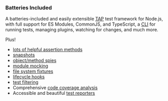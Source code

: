 ### Batteries Included

A batteries-included and easily extensible [<abbr title="Test
Anything Protocol">TAP</abbr>](https://testanything.org) test
framework for Node.js, with full support for ES Modules,
CommonJS, and TypeScript, a [CLI](/cli.11ty.js) for running
tests, managing plugins, watching for changes, and much more.

Plus!

- [lots of helpful assertion methods](./plugins/asserts.md)
- [snapshots](./plugins/snapshot.md)
- [object/method spies](./plugins/intercept.md)
- [module mocking](./plugins/mock.md)
- [file system fixtures](./plugins/fixture.md)
- [lifecycle hooks](./plugins/lifecycle.md)
- [test filtering](./plugins/filter.md)
- Comprehensive [code coverage analysis](./coverage.md)
- Accessible and beautiful [test reporters](./reporter.md)
